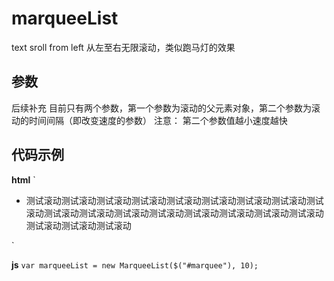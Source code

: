 # marqueeList
text sroll from left
从左至右无限滚动，类似跑马灯的效果

## 参数 
后续补充
目前只有两个参数，第一个参数为滚动的父元素对象，第二个参数为滚动的时间间隔（即改变速度的参数）
注意： 第二个参数值越小速度越快

## 代码示例
**html**
`
<div class="marquee_wrap">
	<div class="visitable" id="marquee">
		<ul class="list">
			<li>测试滚动测试滚动测试滚动测试滚动测试滚动测试滚动测试滚动测试滚动测试滚动测试滚动测试滚动测试滚动测试滚动测试滚动测试滚动测试滚动测试滚动测试滚动测试滚动测试滚动</li>
		</ul>
	</div>
</div>
`

**js**
`
var marqueeList = new MarqueeList($("#marquee"), 10);
`